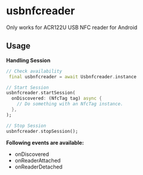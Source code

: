 # usbnfcreader

Only works for ACR122U USB NFC reader for Android

## Usage

**Handling Session**

```dart
// Check availability
 final usbnfcreader = await Usbnfcreader.instance

// Start Session
usbnfcreader.startSession(
  onDiscovered: (NfcTag tag) async {
    // Do something with an NfcTag instance.
  },
);

// Stop Session
usbnfcreader.stopSession();
```

**Following events are available:**

-   onDiscovered
-   onReaderAttached
-   onReaderDetached
